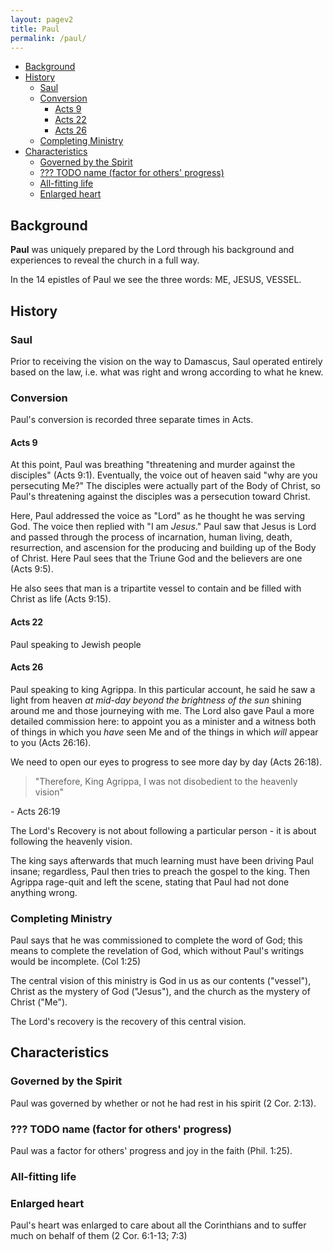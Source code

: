 ```yaml
---
layout: pagev2
title: Paul
permalink: /paul/
---
```

- [Background](#background)
- [History](#history)
  - [Saul](#saul)
  - [Conversion](#conversion)
    - [Acts 9](#acts-9)
    - [Acts 22](#acts-22)
    - [Acts 26](#acts-26)
  - [Completing Ministry](#completing-ministry)
- [Characteristics](#characteristics)
  - [Governed by the Spirit](#governed-by-the-spirit)
  - [??? TODO name (factor for others' progress)](#-todo-name-factor-for-others-progress)
  - [All-fitting life](#all-fitting-life)
  - [Enlarged heart](#enlarged-heart)

## Background

**Paul** was uniquely prepared by the Lord through his background and experiences to reveal the church in a full way.

In the 14 epistles of Paul we see the three words: ME, JESUS, VESSEL.

## History

### Saul

Prior to receiving the vision on the way to Damascus, Saul operated entirely based on the law, i.e. what was right and wrong according to what he knew.

### Conversion

Paul's conversion is recorded three separate times in Acts. 

#### Acts 9

At this point, Paul was breathing "threatening and murder against the disciples" (Acts 9:1). Eventually, the voice out of heaven said "why are you persecuting Me?" The disciples were actually part of the Body of Christ, so Paul's threatening against the disciples was a persecution toward Christ. 

Here, Paul addressed the voice as "Lord" as he thought he was serving God. The voice then replied with "I am *Jesus*." Paul saw that Jesus is Lord and passed through the process of incarnation, human living, death, resurrection, and ascension for the producing and building up of the Body of Christ. Here Paul sees that the Triune God and the believers are one (Acts 9:5).

He also sees that man is a tripartite vessel to contain and be filled with Christ as life (Acts 9:15).

#### Acts 22

Paul speaking to Jewish people

#### Acts 26

Paul speaking to king Agrippa. In this particular account, he said he saw a light from heaven *at mid-day beyond the brightness of the sun* shining around me and those journeying with me. The Lord also gave Paul a more detailed commission here: to appoint you as a minister and a witness both of things in which you *have* seen Me and of the things in which  *will* appear to you (Acts 26:16).

We need to open our eyes to progress to see more day by day (Acts 26:18).

>"Therefore, King Agrippa, I was not disobedient to the heavenly vision"

\- Acts 26:19

The Lord's Recovery is not about following a particular person - it is about following the heavenly vision.

The king says afterwards that much learning must have been driving Paul insane; regardless, Paul then tries to preach the gospel to the king. Then Agrippa rage-quit and left the scene, stating that Paul had not done anything wrong.

### Completing Ministry

Paul says that he was commissioned to complete the word of God; this means to complete the revelation of God, which without Paul's writings would be incomplete. (Col 1:25)

The central vision of this ministry is God in us as our contents ("vessel"), Christ as the mystery of God ("Jesus"), and the church as the mystery of Christ ("Me").

The Lord's recovery is the recovery of this central vision.

## Characteristics

### Governed by the Spirit

Paul was governed by whether or not he had rest in his spirit (2 Cor. 2:13).

### ??? TODO name (factor for others' progress)

Paul was a factor for others' progress and joy in the faith (Phil. 1:25).

### All-fitting life

### Enlarged heart

Paul's heart was enlarged to care about all the Corinthians and to suffer much on behalf of them (2 Cor. 6:1-13; 7:3)